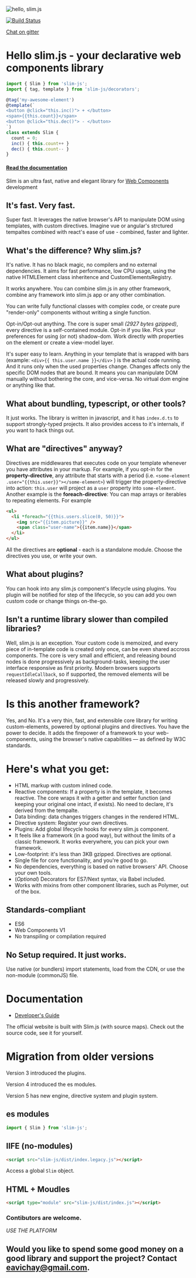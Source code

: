 ![hello, slim.js](./docs/slim2.png)

[![Build Status](https://semaphoreci.com/api/v1/eavichay/slim-js/branches/master/badge.svg)](https://semaphoreci.com/eavichay/slim-js)

[Chat on gitter](https://gitter.im/slim-js/Lobby?utm_source=share-link&utm_medium=link&utm_campaign=share-link)

# Hello slim.js - your declarative web components library

```javascript
import { Slim } from 'slim-js';
import { tag, template } from 'slim-js/decorators';

@tag('my-awesome-element')
@template(`
<button @click="this.inc()"> + </button>
<span>{{this.count}}</span>
<button @click="this.dec()"> - </button>
`)
class extends Slim {
  count = 0;
  inc() { this.count++ }
  dec() { this.count-- }
}

```

#### [Read the documentation](http://slimjs.com)

Slim is an ultra fast, native and elegant library for [Web Components](https://www.webcomponents.org/introduction) development

## It's fast. Very fast.

Super fast. It leverages the native browser's API to manipulate DOM using templates, with custom directives. Imagine vue or angular's strctured tempaltes combined with react's ease of use - combined, faster and lighter.

## What's the difference? Why slim.js?

It's native. It has no black magic, no compilers and no external dependencies. It aims for fast performance, low CPU usage, using the native HTMLElement class inheritence and CustomElementsRegistry.

It works anywhere. You can combine slim.js in any other framework, combine any framework into slim.js app or any other combination.

You can write fully functional classes with complex code, or create pure "render-only" components without writing a single function.

Opt-in/Opt-out anything. The core is super small _(2927 bytes gzipped)_, every directive is a self-contained module. Opt-in if you like. Pick your preferences for using (or not) shadow-dom. Work directly with properties on the element or create a view-model layer.

It's super easy to learn. Anything in your template that is wrapped with bars (example: `<div>{{ this.user.name }}</div>` ) is the actual code running. And it runs only when the used properties change. Changes affects only the specific DOM nodes that are bound. It means you can manipulate DOM manually without bothering the core, and vice-versa. No virtual dom engine or anything like that.

## What about bundling, typescript, or other tools?

It just works. The library is written in javascript, and it has `index.d.ts` to support strongly-typed projects. It also provides access to it's internals, if you want to hack things out.

## What are "directives" anyway?

Directives are middlewares that executes code on your template whenever you have attributes in your markup. For example, if you opt-in for the **property-directive**, any attribute that starts with a period (i.e. `<some-element .user="{{this.user}}"></some-element>`) will trigger the property-directive into action: `this.user` will project as a `user` property into `some-element`. Another example is the **foreach-directive**: You can map arrays or iterables to repeating elements. For example

```html
<ul>
  <li *foreach="{{this.users.slice(0, 50)}}">
    <img src="{{item.picture}}" />
    <span class="user-name">{{item.name}}</span>
  </li>
</ul>
```

All the directives are **optional** - each is a standalone module. Choose the directives you use, or write your own.

## What about plugins?

You can hook into any slim.js component's lifecycle using plugins. You plugin will be notified for step of the lifecycle, so you can add you own custom code or change things on-the-go.

## Isn't a runtime library slower than compiled libraries?

Well, slim.js is an exception. Your custom code is memoized, and every piece of in-template code is created only once, can be even shared accross components. The core is very small and efficient, and releasing bound nodes is done progressively as background-tasks, keeping the user interface responsive as first priority. Modern browsers supports `requestIdleCallback`, so if supported, the removed elements will be released slowly and progressively.

# Is this another framework?

Yes, and No. It's a very thin, fast, and extensible core library for writing custom-elements, powered by optional plugins and directives. You have the power to decide. It adds the firepower of a framework to your web-components, using the browser's native capabilities &mdash; as defined by W3C standards.

# Here's what you get:

- HTML markup with custom inlined code.
- Reactive components: If a property is in the template, it becomes reactive. The core wraps it with a getter and setter function (and keeping your original one intact, if exists). No need to declare, it's derived from the tempalte.
- Data binding: data changes triggers changes in the rendered HTML.
- Directive system: Register your own directives.
- Plugins: Add global lifecycle hooks for every slim.js component.
- It feels like a framework (in a good way), but without the limits of a classic framework. It works everywhere, you can pick your own framework.
- Low-footprint: it's less than 3KB gzipped. Directives are optional.
- Single file for core functionality, and you're good to go.
- No dependencies, everything is based on native browsers' API. Choose your own tools.
- (_Optional_) Decorators for ES7/Next syntax, via Babel included.
- Works with mixins from other component libraries, such as Polymer, out of the box.

## Standards-compliant

- ES6
- Web Components V1
- No transpiling or compilation required

## No Setup required. It just works.

Use native (or bundlers) import statements, load from the CDN, or use the non-module (commonJS) file.

# Documentation

- [Developer's Guide](http://slimjs.com)

The official website is built with Slim.js (with source maps). Check out the source code, see it for yourself.

# Migration from older versions

Version 3 introduced the plugins.

Version 4 introduced the es modules.

Version 5 has new engine, directive system and plugin system.

## es modules

```js
import { Slim } from 'slim-js';
```

## IIFE (no-modules)

```html
<script src="slim-js/dist/index.legacy.js"></script>
```

Access a global `Slim` object.

## HTML + Moudles

```html
<script type="module" src="slim-js/dist/index.js"></script>
```

### Contibutors are welcome.

_USE THE PLATFORM_

## Would you like to spend some good money on a good library and support the project? Contact **eavichay@gmail.com**.
